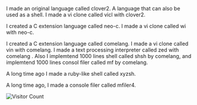 I made an original language called clover2. A language that can also be used as a shell. I made a vi clone called vicl with clover2.

I created a C extension language called neo-c. I made a vi clone called wi with neo-c.

I created a C extension language called comelang. I made a vi clone called vin with comelang. I made a text processing interpreter called zed with comelang . Also I implemtend 1000 lines shell called shsh by comelang, and implemtend 1000 lines consol filer called mf by comelang.

A long time ago I made a ruby-like shell called xyzsh.

A long time ago, I made a console filer called mfiler4.

![Visitor Count](https://profile-counter.glitch.me/ab25cq/count.svg)

